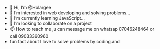 - 👋 Hi, I’m @Holargee
- 👀 I’m interested in web developing and solving problems...
- 🌱 I’m currently learning JavaScript...
- 💞️ I’m looking to collaborate on a project
- 📫 How to reach me ,u can message me on whatsap 07046248464 or call 09033360960
- fun fact about I love to solve problems by coding.and
<!---
Holargee/Holargee is a ✨ special ✨ repository because its `README.md` (this file) appears on your GitHub profile.
You can click the Preview link to take a look at your changes.
--->
